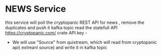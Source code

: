 # NEWS Service

 

this service will poll the cryptopanic REST API for news , remove the  duplicates and push it kafka topic
read the statefull API
 https://cryptopanic.com/
 crate API key -  


- We will use "Source" from quixtream, which will read from cryptopanic api( extreanl source) and write it in kafka topic
